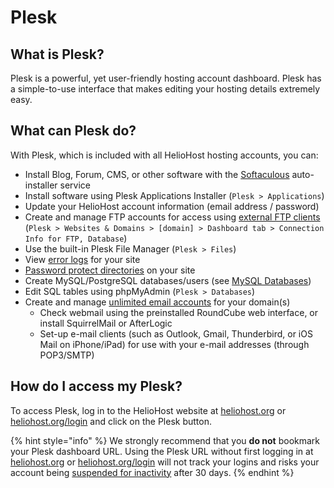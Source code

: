 # Plesk

## What is Plesk?

Plesk is a powerful, yet user-friendly hosting account dashboard. Plesk has a simple-to-use interface that makes editing your hosting details extremely easy.

## What can Plesk do?

With Plesk, which is included with all HelioHost hosting accounts, you can:

* Install Blog, Forum, CMS, or other software with the [Softaculous](softaculous.md) auto-installer service
* Install software using Plesk Applications Installer (`Plesk > Applications`)
* Update your HelioHost account information (email address / password)
* Create and manage FTP accounts for access using [external FTP clients](../management/uploading-files.md) (`Plesk > Websites & Domains > [domain] > Dashboard tab > Connection Info for FTP, Database`)
* Use the built-in Plesk File Manager (`Plesk > Files`)
* View [error logs](../tutorials/plesk/view-error-logs.md) for your site
* [Password protect directories](../tutorials/plesk/password-protect-directory.md) on your site
* Create MySQL/PostgreSQL databases/users (see [MySQL Databases](../management/mysql.md))
* Edit SQL tables using phpMyAdmin (`Plesk > Databases`)
* Create and manage [unlimited email accounts](unlimited-email-accounts.md) for your domain(s)
  * Check webmail using the preinstalled RoundCube web interface, or install SquirrelMail or AfterLogic
  * Set-up e-mail clients (such as Outlook, Gmail, Thunderbird, or iOS Mail on iPhone/iPad) for use with your e-mail addresses (through POP3/SMTP)

## How do I access my Plesk?

To access Plesk, log in to the HelioHost website at [heliohost.org](https://heliohost.org/) or [heliohost.org/login](https://heliohost.org/login/) and click on the Plesk button.

{% hint style="info" %}
We strongly recommend that you **do not** bookmark your Plesk dashboard URL. Using the Plesk URL without first logging in at [heliohost.org](https://heliohost.org/) or [heliohost.org/login](https://heliohost.org/login/) will not track your logins and risks your account being [suspended for inactivity](../accounts/suspension-policy.md#inactivity-policy) after 30 days.
{% endhint %}